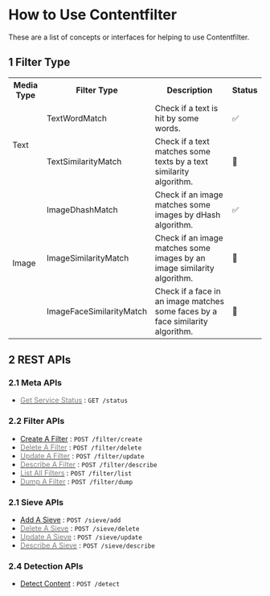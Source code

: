 # How to Use Contentfilter
These are a list of concepts or interfaces for helping to use Contentfilter.
## 1 Filter Type
<table>
  <tr>
    <th>Media Type</th>
    <th>Filter Type</th>
    <th>Description</th>
    <th>Status</th>
  </tr>
  <tr>
    <td rowspan="2">Text</td>
    <td>TextWordMatch</td>
    <td>Check if a text is hit by some words.</td>
    <td>✅</td>
  </tr>
  <tr>
    <td>TextSimilarityMatch</td>
    <td>Check if a text matches some texts by a text similarity algorithm.</td>
    <td>🚧</td>
  </tr>
  <tr>
    <td rowspan="3">Image</td>
    <td>ImageDhashMatch</td>
    <td>Check if an image matches some images by dHash algorithm.</td>
    <td>✅</td>
  </tr>
  <tr>
    <td>ImageSimilarityMatch</td>
    <td>Check if an image matches some images by an image similarity algorithm.</td>
    <td>🚧</td>
  </tr>
  <tr>
    <td>ImageFaceSimilarityMatch</td>
    <td>Check if a face in an image matches some faces by a face similarity algorithm.</td>
    <td>🚧</td>
  </tr>
</table>

## 2 REST APIs
### 2.1 Meta APIs
* [<font color="gray">Get Service Status</font>](#) : `GET /status`

### 2.2 Filter APIs
* [Create A Filter](./create-a-filter.md) : `POST /filter/create`
* [<font color="gray">Delete A Filter</font>](#) : `POST /filter/delete`
* [<font color="gray">Update A Filter</font>](#) : `POST /filter/update`
* [<font color="gray">Describe A Filter</font>](#) : `POST /filter/describe`
* [<font color="gray">List All Filters</font>](#) : `POST /filter/list`
* [<font color="gray">Dump A Filter</font>](#) : `POST /filter/dump`

### 2.1 Sieve APIs
* [Add A Sieve](./add-a-sieve.md) : `POST /sieve/add`
* [<font color="gray">Delete A Sieve</font>](#) : `POST /sieve/delete`
* [<font color="gray">Update A Sieve</font>](#) : `POST /sieve/update`
* [<font color="gray">Describe A Sieve</font>](#) : `POST /sieve/describe`

### 2.4 Detection APIs
* [Detect Content](./detect-content.md) : `POST /detect`
